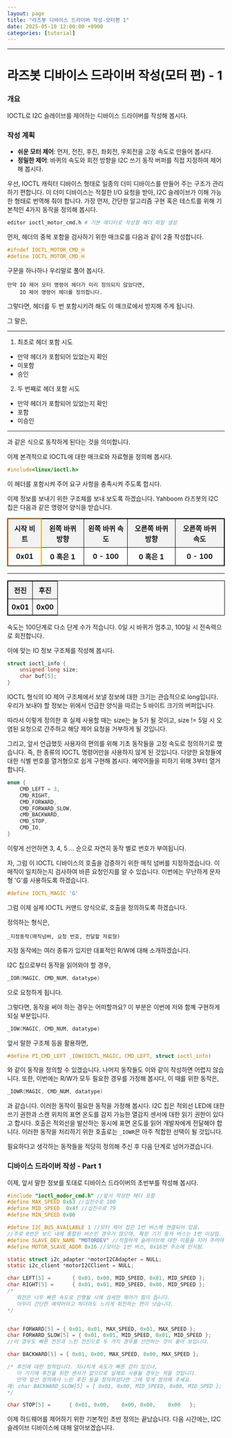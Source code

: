 ```yaml
---
layout: page
title: "라즈봇 디바이스 드라이버 작성-모터편 1" 
date: 2025-05-10 12:00:00 +0900
categories: [tutorial]
---
```


---

# 라즈봇 디바이스 드라이버 작성(모터 편) - 1

### 개요
IOCTL로 I2C 슬레이브를 제어하는 디바이스 드라이버를 작성해 봅시다.

### 작성 계획
* **쉬운 모터 제어**: 먼저, 전진, 후진, 좌회전, 우회전을 고정 속도로 만들어 봅시다.
* **정밀한 제어**: 바퀴의 속도와 회전 방향을 I2C 쓰기 동작 버퍼를 직접 지정하여 제어해 봅시다.

우선, IOCTL 캐릭터 디바이스 형태로 일종의 더미 디바이스를 만들어 주는 구조가 관리하기 편합니다.
이 더미 디바이스는 적절한 I/O 요청을 받아, I2C 슬레이브가 이해 가능한 형태로 번역해 줘야 합니다.
가장 먼저, 간단한 알고리즘 구현 혹은 테스트를 위해 기본적인 4가지 동작을 정의해 봅시다.

```bash
editor ioctl_motor_cmd.h # 기본 에디터로 작성할 헤더 파일 생성
```

먼저, 헤더의 중복 포함을 검사하기 위한 매크로를 다음과 같이 2줄 작성합니다.

```c
#ifndef IOCTL_MOTOR_CMD_H
#define IOCTL_MOTOR_CMD_H
```

구문을 하나하나 우리말로 풀어 봅시다.
```text
만약 IO 제어 모터 명령어 헤더가 미리 정의되지 않았다면,
    IO 제어 명령어 헤더를 정의합니다.
```

그렇다면, 헤더를 두 번 포함시키려 해도 이 매크로에서 방지해 주게 됩니다.

그 말은,

---

1. 최초로 헤더 포함 시도
 - 만약 헤더가 포함되어 있었는지 확인
 - 미포함
 - 승인

2. 두 번째로 헤더 포함 시도
 - 만약 헤더가 포함되어 있었는지 확인
 - 포함
 - 미승인

---

과 같은 식으로 동작하게 된다는 것을 의미합니다.

이제 본격적으로 IOCTL에 대한 매크로와 자료형을 정의해 봅시다.

```c
#include<linux/ioctl.h>
```

이 헤더를 포함시켜 주어 요구 사항을 충족시켜 주도록 합시다.

이제 정보를 보내기 위한 구조체를 보내 보도록 하겠습니다.
Yahboom 라즈봇의 I2C 칩은 다음과 같은 명령어 양식을 받습니다.

<div style="text-align: center;">
  <table style="border-collapse: collapse; width: 100%; border: 1px solid black;">
    <thead style="background-color: #f2f2f2;">
    <tr>
      <th style="border: 2px solid orange; padding: 8px; text-align: center;">시작 비트</th>
      <th style="border: 1px solid black; padding: 8px; text-align: center;">왼쪽 바퀴 방향</th>
      <th style="border: 1px solid black; padding: 8px; text-align: center;">왼쪽 바퀴 속도</th>
      <th style="border: 1px solid black; padding: 8px; text-align: center;">오른쪽 바퀴 방향</th>
      <th style="border: 1px solid black; padding: 8px; text-align: center;">오른쪽 바퀴 속도</th>
    </tr>
    </thead>
    <tbody>
      <tr>
        <th style="border: 2px solid orange; padding: 8px; text-align: center;"> 0x01 </th>
        <th style="border: 1px solid black; padding: 8px; text-align: center;"> 0 혹은 1 </th>
        <th style="border: 1px solid black; padding: 8px; text-align: center;"> 0 - 100 </th>
        <th style="border: 1px solid black; padding: 8px; text-align: center;"> 0 혹은 1 </th>
        <th style="border: 1px solid black; padding: 8px; text-align: center;"> 0 - 100 </th>
      </tr>
    </tbody>
  </table>
</div>

--------

<div style="text-align: center;">
  <table style="border-collapse: collapse; width: 100%; border: 1px solid black;">
    <thead style="background-color: #f2f2f2;">
    <tr>
      <th style="border: 1px solid black; padding: 8px; text-align: center;">전진</th>
      <th style="border: 1px solid black; padding: 8px; text-align: center;">후진</th>
    </tr>
    </thead>
    <tbody>
    <tr>
      <th style="border: 1px solid black; padding: 8px; text-align: center;">0x01</th>
      <th style="border: 1px solid black; padding: 8px; text-align: center;">0x00</th>
    </tr>
    </tbody>
  </table>
</div>

속도는 100단계로 다소 단계 수가 적습니다.
0일 시 바퀴가 멈추고, 100일 시 전속력으로 회전합니다.


이에 맞는 IO 정보 구조체를 작성해 봅시다.

```c
struct ioctl_info {
    unsigned long size;
    char buf[5];
}
```
IOCTL 형식의 IO 제어 구조체에서 보낼 정보에 대한 크기는 관습적으로 long입니다.
우리가 보내야 할 정보는 위에서 언급한 양식을 따르는 5 바이트 크기의 버퍼입니다.

따라서 이렇게 정의한 후 실제 사용할 때는 size는 늘 5가 될 것이고, size != 5일 시 오염된 요청으로 간주하고 해당 제어 요청을 거부하게 될 것입니다.

그리고, 앞서 언급했듯 사용자의 편의를 위해 기초 동작들을 고정 속도로 정의하기로 했습니다.
즉, 한 종류의 IOCTL 명령어만을 사용하지 않게 된 것입니다.
다양한 요청들에 대한 식별 번호를 열거형으로 쉽게 구현해 봅시다.
예약어들을 피하기 위해 3부터 열거합니다.
```c
enum {
    CMD_LEFT = 3,
    CMD_RIGHT,
    CMD_FORWARD,
    CMD_FORWARD_SLOW,
    cMD_BACKWARD,
    CMD_STOP,
    CMD_IO,
}
```

이렇게 선언하면 3, 4, 5 ... 순으로 자연히 동작 별로 번호가 부여됩니다.

자, 그럼 이 IOCTL 디바이스의 호출을 검증하기 위한 매직 넘버를 지정하겠습니다.
이 매직이 일치하는지 검사하여 바른 요청인지를 알 수 있습니다.
이번에는 무난하게 문자형 'G'를 사용하도록 하겠습니다.

```c
#define IOCTL_MAGIC 'G'
```

그럼 이제 실제 IOCTL 커맨드 양식으로, 호출을 정의하도록 하겠습니다.

정의하는 형식은,

`_지정동작(매직넘버, 요청 번호, 전달할 자료형)`

지정 동작에는 여러 종류가 있지만 대표적인 R/W에 대해 소개하겠습니다.

I2C 칩으로부터 동작을 읽어와야 할 경우, 
```c
_IOR(MAGIC, CMD_NUM, datatype)
```
으로 요청하게 됩니다.

그렇다면, 동작을 써야 하는 경우는 어떠할까요?
이 부분은 이번에 저와 함꼐 구현하게 되실 부분입니다.
```c
_IOW(MAGIC, CMD_NUM, datatype)
```
앞서 말한 구조체 등을 활용하면,
```c
#define PI_CMD_LEFT _IOW(IOCTL_MAGIC, CMD_LEFT, struct ioctl_info)
```
와 같이 동작을 정의할 수 있겠습니다.
나머지 동작들도 이와 같이 작성하면 어렵지 않습니다.
또한, 이번에는 R/W가 모두 필요한 경우를 가정해 봅시다,
이 때를 위한 동작은,
```c
_IOWR(MAGIC, CMD_NUM, datatype)
```
과 같습니다.
이러한 동작이 필요한 동작을 가정해 봅시다.
I2C 칩은 적외선 LED에 대한 쓰기 권한과 스캔 위치의 표면 온도를 감지 가능한 열감지 센서에 대한 읽기 권한이 있다고 합시다.
호출은 적외선을 발산하는 동시에 표면 온도를 읽어 개발자에게 전달해야 합니다.
이러한 동작을 처리하기 위한 호출로는 `_IOWR`은 아주 적합한 선택이 될 것입니다. 

필요하다고 생각하는 동작들을 적당히 정의해 주신 후 다음 단계로 넘어가겠습니다.

### 디바이스 드라이버 작성 - Part 1

이제, 앞서 말한 정보를 토대로 디바이스 드라이버의 초반부를 작성해 봅시다.

```c
#include "ioctl_modor_cmd.h" //앞서 작성한 헤더 포함
#define MAX_SPEED 0x63 //십진수로 100
#define MID_SPEED  0x4f //십진수로 79
#define MIN_SPEED 0x00

#define I2C_BUS_AVAILABLE 1 //모터 제어 칩은 1번 버스에 연결되어 있음.
//주로 0번은 보드 내에 통합된 버스인 경우가 많으며, 확장 기기 등의 버스는 1번 이상임.
#define SLAVE_DEV_NAME "MOTORDEV" //적절하게 슬레이브에 대한 이름을 지어 주어야 함.
#define MOTOR_SLAVE_ADDR 0x16 //모터는 1번 버스, 0x16번 주소에 인식됨.

static struct i2c_adapter *motorI2CAdapter = NULL;
static i2c_client *motorI2CClient = NULL;

char LEFT[5] =       { 0x01, 0x00, MID_SPEED, 0x01, MID_SPEED };
char RIGHT[5] =      { 0x01, 0x01, MID_SPEED, 0x00, MID_SPEED }; 
/*
   회전은 너무 빠른 속도로 진행될 시에 섬세한 제어가 힘이 듭니다.
   아무리 간단한 예약어라고 하더라도 느리게 회전하는 편이 낫습니다.
*/


char FORWARD[5] = { 0x01, 0x01, MAX_SPEED, 0x01, MAX_SPEED };
char FORWARD_SLOW[5] = { 0x01, 0x01, MID_SPEED, 0x01, MID_SPEED };
//이 경우도 빠른 전진과 느린 전진으로 두 가지 경우를 선언하는 것이 좋아 보입니다.

char BACKWARD[5] = { 0x01, 0x00, MAX_SPEED, 0x00, MAX_SPEED };

/* 후진에 대한 정의입니다. 지나치게 속도가 빠른 감이 있으나, 
   이 기기에 후진을 위한 센서가 없으므로 실제로 사용될 경우는 적을 것입니다.
   만약 앞선 정의에서 느린 후진 등을 정의하셨다면 그에 맞게 정의해 주세요.
예: char BACKWARD_SLOW[5] = { 0x01, 0x00, MID_SPEED, 0x00, MID_SPED };
*/

char STOP[5] =      { 0x01, 0x00,    0x00, 0x00,    0x00   };

```

이제 하드웨어를 제어하기 위한 기본적인 초반 정의는 끝났습니다.
다음 시간에는, I2C 슬레이브 디바이스에 대해 알아보겠습니다.
